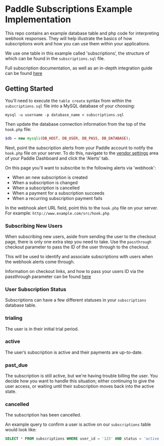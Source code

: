 # Paddle Subscriptions Example Implementation

This repo contains an example database table and php code for interpreting webhook responses. They will help illustrate the basics of how subscriptions work and how you can use them within your applications.

We use one table in this example called 'subscriptions’, the structure of which can be found in the `subscriptions.sql` file.

Full subscription documentation, as well as an in-depth integration guide can be found [here](https://www.paddle.com/docs/subscriptions/integration-guide)

## Getting Started

You'll need to execute the `table create` syntax from within the `subscriptions.sql` file into a MySQL database of your choosing:

```shell
mysql -u username -p database_name < subscriptions.sql
```

Then update the database connection information from the top of the `hook.php` file:

```php
$db = new mysqli(DB_HOST, DB_USER, DB_PASS, DB_DATABASE);
```

Next, point the subscription alerts from your Paddle account to notify the `hook.php` file on your server. To do this, navigate to the [vendor settings](https://vendors.paddle.com/account) area of your Paddle Dashboard and click the 'Alerts' tab.

On this page you'll want to subscribe to the following alerts via 'webhook':

* When an new subscription is created
* When a subscription is changed
* When a subscription is cancelled
* When a payment for a subscription succeeds
* When a recurring subscription payment fails

In the webhook alert URL field, point this to the `hook.php` file on your server. For example: `http://www.example.com/src/hook.php`


### Subscribing New Users

When subscribing new users, aside from sending the user to the checkout page, there is only one extra step you need to take. Use the `passthrough` checkout parameter to pass the ID of the user through to the checkout.

This will be used to identify and associate subscriptions with users when the webhook alerts come through.

Information on checkout links, and how to pass your users ID via the passthrough parameter can be found [here](https://www.paddle.com/docs/checkout)


### User Subscription Status

Subscriptions can have a few different statuses in your `subscriptions` database table.

### trialing
The user is in their initial trial period.
### active
The user’s subscription is active and their payments are up-to-date.
### past_due
The subscription is still active, but we're having trouble billing the user. You decide how you want to handle this situation; either continuing to give the user access, or waiting until their subscription moves back into the active state.
### cancelled
The subscription has been cancelled.

An example query to confirm a user is active on our `subscriptions` table would look like:

```sql
SELECT * FROM subscriptions WHERE user_id = '123' AND status = 'active';
```
